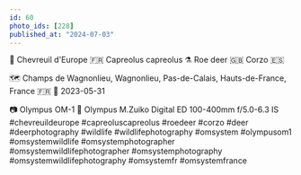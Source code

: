 ```yaml
---
id: 60
photo_ids: [228]
published_at: "2024-07-03"
---
```

🦌 
Chevreuil d'Europe 🇫🇷
Capreolus capreolus ⚗️
Roe deer 🇬🇧
Corzo 🇪🇸

🗺️ Champs de Wagnonlieu, Wagnonlieu, Pas-de-Calais, Hauts-de-France, France 🇫🇷
📅 2023-05-31

📷 Olympus OM-1
🔭 Olympus M.Zuiko Digital ED 100-400mm f/5.0-6.3 IS
#chevreuildeurope #capreoluscapreolus #roedeer #corzo #deer #deerphotography #wildlife #wildlifephotography #omsystem #olympusom1 #omsystemwildlife #omsystemphotographer #omsystemwildlifephotographer #omsystemphotography #omsystemwildlifephotography #omsystemfr #omsystemfrance